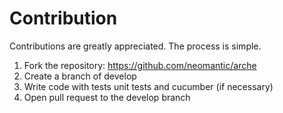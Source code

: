 # Contribution

Contributions are greatly appreciated. The process is simple.

1. Fork the repository: https://github.com/neomantic/arche
2. Create a branch of develop
3. Write code with tests unit tests and cucumber (if necessary)
4. Open pull request to the develop branch
